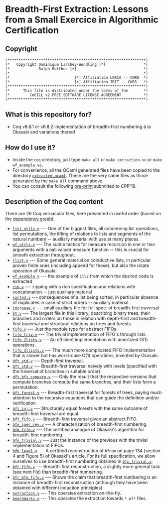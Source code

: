 # Breadth-First Extraction: Lessons from a Small Exercice in Algorithmic Certification

## Copyright

```
(**************************************************************)
(*   Copyright Dominique Larchey-Wendling [*]                 *)
(*             Ralph Matthes [+]                              *)
(*                                                            *)
(*                             [*] Affiliation LORIA -- CNRS  *)
(*                             [+] Affiliation IRIT -- CNRS   *)
(**************************************************************)
(*      This file is distributed under the terms of the       *)
(*         CeCILL v2 FREE SOFTWARE LICENSE AGREEMENT          *)
(**************************************************************)
```
## What is this repository for?

* Coq v8.8.1 or v8.8.2 implementation of breadth-first numbering à la Okasaki and variations thereof

## How do I use it?

* Inside the `coq` directory, just type `make all` or `make extraction.vo` or  `make wf_example.vo`.
* For convenience, all the OCaml generated files have been copied to the 
  directory [`extracted_ocaml`](extracted_ocaml). These are the very same files as those generated
  by the `make all` command above.
* You can consult the following [pre-print](CPP_2019_paper_28.pdf) submitted to CPP'19.

## Description of the Coq content

There are 26 Coq vernacular files, here presented in useful order (based on the [dependency graph](coq/dependency_graph.txt)).
* [`list_utils.v`](coq/list_utils.v) --- One of the biggest files, all concerning list operations, list permutations, the lifting of relations to lists and segments of the natural numbers -- auxiliary material with use at many places.
* [`wf_utils.v`](coq/wf_utils.v) --- The subtle tactics for measure recursion in one or two arguments with a nat-valued measure function -- this is crucial for smooth extraction throughout.
* [`llist.v`](coq/llist.v) --- Some general material on coinductive lists, in particular proven finite ones (including append for those), but also the rotate operation of Okasaki.
* [`wf_example.v`](coq/wf_example.v) --- the example of `itl2` from which the desired code is extracted
* [`zip.v`](coq/zip.v) --- zipping with a rich specification and relations with concatenation -- just auxiliary material
* [`sorted.v`](coq/sorted.v) --- consequences of a list being sorted, in particular absence of duplicates in case of strict orders -- auxiliary material.
* [`increase.v`](coq/increase.v) --- small auxiliary file for full spec. of breadth-first traversal
* [`bt.v`](coq/bt.v) --- The largest file in this library, describing binary trees, their branches and orders on those in relation with depth-first and breadth-first traversal and structural relations on trees and forests.
* [`fifo.v`](coq/fifo.v) --- Just the module type for abstract FIFOs.
* [`fifo_triv.v`](coq/fifo_triv.v) --- The trivial implementation of FIFO's through lists.
* [`fifo_2lists.v`](coq/fifo_2lists.v) --- An efficient implementation with amortized O(1) operations.
* [`fifo_3llists.v`](coq/fifo_3llists.v) --- The much more complicated FIFO implementation that is slower but has worst-case O(1) operations, invented by Okasaki.
* [`dft_std.v`](coq/dft_std.v) --- Depth-first traversal.
* [`bft_std.v`](coq/bft_std.v) --- Breadth-first traversal naively with levels (specified with the traversal of branches in suitable order).
* [`dft_bft_compare.v`](coq/dft_bft_compare.v) --- Only the result that the respective versions that compute branches compute the same branches, and their lists form a permutation. 
* [`bft_forest.v`](coq/bft_forest.v) --- Breadth-first traversal for forests of trees, paying much attention to the recursive equations that can guide the definition and/or verification.
* [`bft_inj.v`](coq/bft_inj.v) --- Structurally equal forests with the same outcome of breadth-first traversal are equal.
* [`bft_fifo.v`](coq/bft_fifo.v) --- Breadth-first traversal given an abstract FIFO.
* [`bfn_spec_rev.v`](coq/bfn_spec_rev.v) --- A characterization of breadth-first numbering.
* [`bfn_fifo.v`](coq/bfn_fifo.v) --- The certified analogue of Okasaki's algorithm for breadth-first numbering.
* [`bfn_trivial.v`](coq/bfn_trivial.v) --- Just the instance of the previous with the trivial implementation of FIFOs.
* [`bfn_level.v`](coq/bfn_level.v) --- A certified reconstruction of `bfnum` on page 134 (section 4 and Figure 5) of Okasaki's article. For its full specification, we allow ourselves to use breadth-first numbering obtained in [`bfn_trivial.v`](coq/bfn_trivial.v).
* [`bfr_fifo.v`](coq/bfr_fifo.v) --- Breadth-first reconstruction, a slightly more general task (see next file) than breadth-first numbering.
* [`bfr_bfn_fifo.v`](coq/bfr_bfn_fifo.v) --- Shows the claim that breadth-first numbering is an instance of breadth-first reconstruction (although they have been obtained with different induction principles).
* [`extraction.v`](coq/extraction.v) --- This operates extraction on-the-fly.
* [`benchmarks.v`](coq/benchmarks.v) --- This operates the extraction towards `*.ml*` files.
